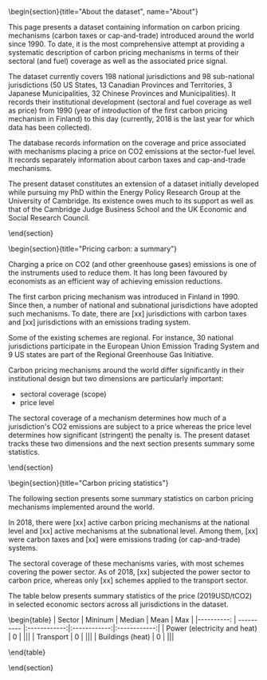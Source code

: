 <!-- =============================
     ABOUT
    ============================== -->

\begin{section}{title="About the dataset", name="About"}

This page presents a dataset containing information on carbon pricing mechanisms (carbon taxes or cap-and-trade) introduced around the world since 1990. To date, it is the most comprehensive attempt at providing a systematic description of carbon pricing mechanisms in terms of their sectoral (and fuel) coverage as well as the associated price signal.

The dataset currently covers 198 national jurisdictions and 98 sub-national jurisdictions (50 US States, 13 Canadian Provinces and Territories, 3 Japanese Municipalities, 32 Chinese Provinces and Municipalities). It records their institutional development (sectoral and fuel coverage as well as price) from 1990 (year of introduction of the first carbon pricing mechanism in Finland) to this day (currently, 2018 is the last year for which data has been collected).

The database records information on the coverage and price associated with mechanisms placing a price on CO2 emissions at the sector-fuel level. It records separately information about carbon taxes and cap-and-trade mechanisms.

The present dataset constitutes an extension of a dataset initially developed while pursuing my PhD within the Energy Policy Research Group at the University of Cambridge. Its existence owes much to its support as well as that of the Cambridge Judge Business School and the UK Economic and Social Research Council.

\end{section}

<!-- =============================
     GETTING STARTED
     ============================== -->
\begin{section}{title="Pricing carbon: a summary"}

Charging a price on CO2 (and other greenhouse gases) emissions is one of the
instruments used to reduce them. It has long been favoured by economists as an
efficient way of achieving emission reductions.

The first carbon pricing mechanism was introduced in Finland in 1990. Since then,
a number of national and subnational jurisdictions have adopted such mechanisms.
To date, there are [xx] jurisdictions with carbon taxes and [xx] jurisdictions with
an emissions trading system.

Some of the existing schemes are regional. For instance, 30 national jurisdictions
participate in the European Union Emission Trading System and 9 US states
are part of the Regional Greenhouse Gas Initiative.

Carbon pricing mechanisms around the world differ significantly in their
institutional design but two dimensions are particularly important:
* sectoral coverage (scope)
* price level

The sectoral coverage of a mechanism determines how much of a jurisdiction's CO2
emissions are subject to a price whereas the price level determines how significant
(stringent) the penalty is. The present dataset tracks these two dimensions and
the next section presents summary some statistics.

\end{section}

\begin{section}{title="Carbon pricing statistics"}

The following section presents some summary statistics on carbon pricing mechanisms
implemented around the world.

In 2018, there were [xx] active carbon pricing mechanisms at the national level and
[xx] active mechanisms at the subnational level. Among them, [xx] were carbon taxes
and [xx] were emissions trading (or cap-and-trade) systems.

The sectoral coverage of these mechanisms varies, with most schemes covering the power sector. As of 2018, [xx] subjected the power sector to carbon price, whereas only [xx] schemes applied to the transport sector.

The table below presents summary statistics of the price (2019USD/tCO2) in selected
economic sectors across all jurisdictions in the dataset.

\begin{table}
| Sector | Mininum | Median | Mean | Max |
|----------: | ---------- |:------------:|:------------:|:------------:|
| Power (electricity and heat) | 0 |              |||
| Transport    | 0  |  |||
| Buildings (heat)    | 0  |  |||

\end{table}

\end{section}
